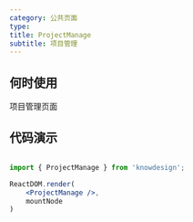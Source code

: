 ```yaml
---
category: 公共页面
type: 
title: ProjectManage
subtitle: 项目管理
---
```


## 何时使用

项目管理页面

## 代码演示

``` jsx | pure

import { ProjectManage } from 'knowdesign';

ReactDOM.render(
    <ProjectManage />,
    mountNode
)
```
